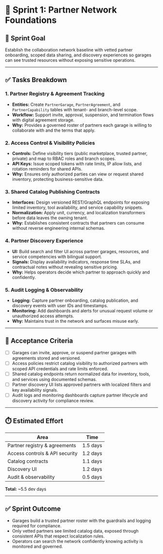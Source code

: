 # 🚀 Sprint 1: Partner Network Foundations

## 🎯 Sprint Goal
Establish the collaboration network baseline with vetted partner onboarding, scoped data sharing, and discovery experiences so garages can see trusted resources without exposing sensitive operations.

---

## ✅ Tasks Breakdown

### 1. Partner Registry & Agreement Tracking
- **Entities:** Create `PartnerGarage`, `PartnerAgreement`, and `PartnerCapability` tables with tenant- and branch-level scope.
- **Workflow:** Support invite, approval, suspension, and termination flows with digital agreement storage.
- **Why:** Provides a governed roster of partners each garage is willing to collaborate with and the terms that apply.

### 2. Access Control & Visibility Policies
- **Controls:** Define visibility tiers (public marketplace, trusted partner, private) and map to RBAC roles and branch scopes.
- **API Keys:** Issue scoped tokens with rate limits, IP allow lists, and rotation reminders for shared APIs.
- **Why:** Ensures only authorized parties can view or request shared inventory, protecting business-sensitive data.

### 3. Shared Catalog Publishing Contracts
- **Interfaces:** Design versioned REST/GraphQL endpoints for exposing limited inventory, tool availability, and service capability snippets.
- **Normalization:** Apply unit, currency, and localization transformers before data leaves the owning tenant.
- **Why:** Establishes consistent contracts that partners can consume without reverse engineering internal schemas.

### 4. Partner Discovery Experience
- **UI:** Build search and filter UI across partner garages, resources, and service competencies with bilingual support.
- **Signals:** Display availability indicators, response time SLAs, and contractual notes without revealing sensitive pricing.
- **Why:** Helps operators decide which partner to approach quickly and confidently.

### 5. Audit Logging & Observability
- **Logging:** Capture partner onboarding, catalog publication, and discovery events with user IDs and timestamps.
- **Monitoring:** Add dashboards and alerts for unusual request volume or unauthorized access attempts.
- **Why:** Maintains trust in the network and surfaces misuse early.

---

## 📌 Acceptance Criteria
- [ ] Garages can invite, approve, or suspend partner garages with agreements stored and versioned.
- [ ] Access policies restrict catalog visibility to authorized partners with scoped API credentials and rate limits enforced.
- [ ] Shared catalog endpoints return normalized data for inventory, tools, and services using documented schemas.
- [ ] Partner discovery UI lists approved partners with localized filters and key availability signals.
- [ ] Audit logs and monitoring dashboards capture partner lifecycle and discovery activity for compliance review.

---

## ⏱️ Estimated Effort
| Area | Time |
|------|------|
| Partner registry & agreements | 1.5 days |
| Access controls & API security | 1.2 days |
| Catalog contracts | 1.1 days |
| Discovery UI | 1.2 days |
| Audit & observability | 0.5 days |

**Total:** ~5.5 dev days

---

## ✅ Sprint Outcome
- Garages build a trusted partner roster with the guardrails and logging required for compliance.
- Only vetted partners see limited catalog data, exposed through consistent APIs that respect localization rules.
- Operators can search the network confidently knowing activity is monitored and governed.
